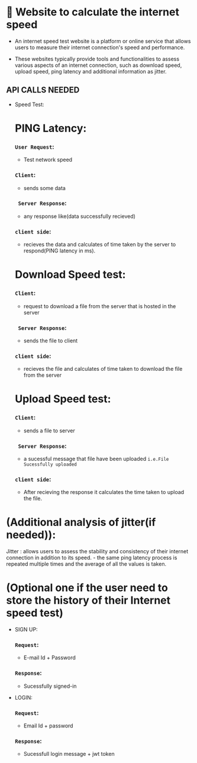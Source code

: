 # 🎯 Website to calculate the internet speed
- An internet speed test website is a platform or online service that allows users to measure their internet connection's speed and performance. 

-  These websites typically provide tools and functionalities to assess various aspects of an internet connection, such as download speed, upload speed, ping latency and additional information as jitter.
## API CALLS NEEDED
- Speed Test:
  # PING Latency:
    ### `User Request`:
    - Test network speed
    ### `Client`: 
    - sends some data
     ### ` Server Response`:
    - any response like(data successfully recieved)
    ### `client side`:
    - recieves the data and calculates of time taken by the server to respond(PING latency in ms).

  # Download Speed test:
    ### `Client`:
    - request to download a file from the server that is hosted in the server
     ### ` Server Response`:
    - sends the file to client
    ### `client side`:
    - recieves the file and calculates of time taken to download the file from the server

  # Upload Speed test:
   ### `Client`:
   - sends a file to server
   ### ` Server Response`:
    - a sucessful message that file have been uploaded `i.e.File Sucessfully uploaded`
   ### `client side`:
    - After recieving the response it calculates the time taken to upload the file.

# (Additional analysis of jitter(if needed)):
Jitter :  allows users to assess the stability and consistency of their internet connection in addition to its speed.
    - the same ping latency process is repeated multiple times and the average of all the values is taken.

# (Optional one if the user need to store the history of their Internet speed test)
- SIGN UP:
    ### `Request`:

    - E-mail Id +  Password

    ### `Response`: 
    - Sucessfully signed-in 

- LOGIN:
    ### `Request`:
   - Email Id + password
   ### `Response`:
    - Sucessfull login message + jwt token
